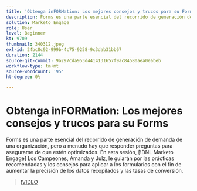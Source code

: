 ```yaml
---
title: 'Obtenga inFORMation: Los mejores consejos y trucos para su Forms'
description: Forms es una parte esencial del recorrido de generación de demanda de una organización, pero a menudo hay que responder preguntas para asegurarse de que estén optimizados.
solution: Marketo Engage
role: User
level: Beginner
kt: 9709
thumbnail: 340312.jpeg
exl-id: 24bc8c92-999b-4c75-9258-9c3dab31bb67
duration: 2144
source-git-commit: 9a297cda953d4414131657f9ac84580aea0eabeb
workflow-type: tm+mt
source-wordcount: '95'
ht-degree: 0%

---
```


# Obtenga inFORMation: Los mejores consejos y trucos para su Forms

Forms es una parte esencial del recorrido de generación de demanda de una organización, pero a menudo hay que responder preguntas para asegurarse de que estén optimizados. En esta sesión, [!DNL Marketo Engage] Los Campeones, Amanda y Julz, le guiarán por las prácticas recomendadas y los consejos para aplicar a los formularios con el fin de aumentar la precisión de los datos recopilados y las tasas de conversión.

>[!VIDEO](https://video.tv.adobe.com/v/340312/?quality=12&learn=on)

